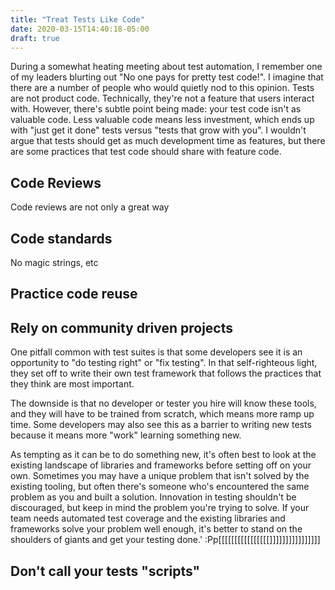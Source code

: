 ```yaml
---
title: "Treat Tests Like Code"
date: 2020-03-15T14:40:18-05:00
draft: true
---
```


During a somewhat heating meeting about test automation, I remember one of
my leaders blurting out "No one pays for pretty test code!". I imagine that
there are a number of people who would quietly nod to this opinion. Tests
are not product code. Technically, they're not a feature that users interact
with. However, there's subtle point being made: your test code isn't as
valuable code. Less valuable code means less investment, which ends up with
"just get it done" tests versus "tests that grow with you". I wouldn't argue
that tests should get as much development time as features, but there are some
practices that test code should share with feature code.

## Code Reviews

Code reviews are not only a great way

## Code standards

No magic strings, etc

## Practice code reuse

## Rely on community driven projects

One pitfall common with test suites is that some developers see it is an
opportunity to "do testing right" or "fix testing". In that self-righteous
light, they set off to write their own test framework that follows the
practices that they think are most important.

The downside is that no developer or tester you hire will know these tools,
and they will have to be trained from scratch, which means more ramp up time.
Some developers may also see this as a barrier to writing new tests because
it means more "work" learning something new.

As tempting as it can be to do something new, it's often best to look at
the existing landscape of libraries and frameworks before setting off on
your own. Sometimes you may have a unique problem that isn't solved by
the existing tooling, but often there's someone who's encountered the same
problem as you and built a solution. Innovation in testing shouldn't be
discouraged, but keep in mind the problem you're trying to solve. If your
team needs automated test coverage and the existing libraries and frameworks
solve your problem well enough, it's better to stand on the shoulders of
giants and get your testing done.'
:Pp[[[[[[[[[[[[[[[[]]]]]]]]]]]]]]]]

## Don't call your tests "scripts"


